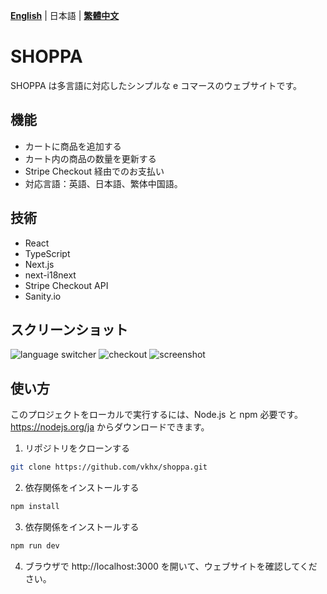 [**English**](https://github.com/vkhx/shoppa/blob/master/README.md)
|
日本語
|
[**繁體中文**](https://github.com/vkhx/shoppa/blob/master/README.zh-TW.md)

# SHOPPA

SHOPPA は多言語に対応したシンプルな e コマースのウェブサイトです。

## 機能

- カートに商品を追加する
- カート内の商品の数量を更新する
- Stripe Checkout 経由でのお支払い
- 対応言語：英語、日本語、繁体中国語。

## 技術

- React
- TypeScript
- Next.js
- next-i18next
- Stripe Checkout API
- Sanity.io

## スクリーンショット

![language switcher](https://user-images.githubusercontent.com/112535265/233851589-be181de5-75c0-4d93-bb1b-9db331489a3a.gif)
![checkout](https://user-images.githubusercontent.com/112535265/233852428-db6b4c73-5215-4325-8c78-72ef1a99af5e.gif)
![screenshot](https://user-images.githubusercontent.com/112535265/233851561-823aa9ac-507b-4708-87f7-aea2088eb80a.jpeg)

## 使い方

このプロジェクトをローカルで実行するには、Node.js と npm 必要です。https://nodejs.org/ja からダウンロードできます。

1. リポジトリをクローンする

```bash
git clone https://github.com/vkhx/shoppa.git
```

2. 依存関係をインストールする

```bash
npm install
```

3. 依存関係をインストールする

```bash
npm run dev
```

4. ブラウザで http://localhost:3000 を開いて、ウェブサイトを確認してください。
